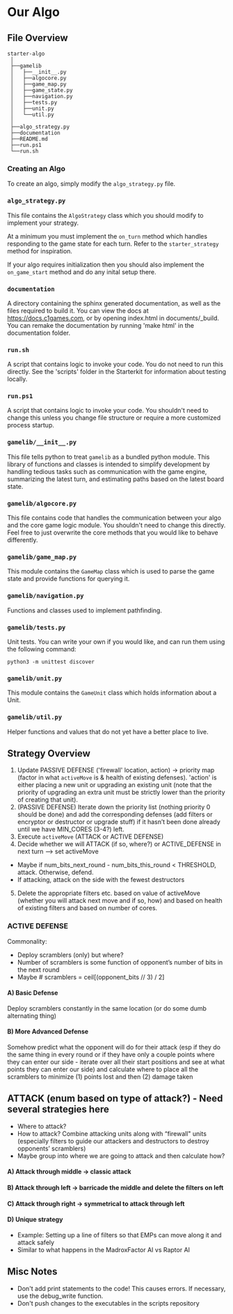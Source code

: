 # Our Algo

## File Overview

```
starter-algo
 │
 ├──gamelib
 │   ├──__init__.py
 │   ├──algocore.py
 │   ├──game_map.py
 │   ├──game_state.py
 │   ├──navigation.py
 │   ├──tests.py
 │   ├──unit.py
 │   └──util.py
 │
 ├──algo_strategy.py
 ├──documentation
 ├──README.md
 ├──run.ps1
 └──run.sh
```

### Creating an Algo

To create an algo, simply modify the `algo_strategy.py` file.

### `algo_strategy.py`

This file contains the `AlgoStrategy` class which you should modify to implement
your strategy.

At a minimum you must implement the `on_turn` method which handles responding to
the game state for each turn. Refer to the `starter_strategy` method for inspiration.

If your algo requires initialization then you should also implement the
`on_game_start` method and do any inital setup there.

### `documentation`

A directory containing the sphinx generated documentation, as well as the files required
to build it. You can view the docs at https://docs.c1games.com, or by opening index.html
in documents/_build. You can remake the documentation by running 'make html' in the documentation folder.

### `run.sh`

A script that contains logic to invoke your code. You do not need to run this directly.
See the 'scripts' folder in the Starterkit for information about testing locally. 

### `run.ps1`

A script that contains logic to invoke your code. You shouldn't need to change
this unless you change file structure or require a more customized process
startup. 

### `gamelib/__init__.py`

This file tells python to treat `gamelib` as a bundled python module. This
library of functions and classes is intended to simplify development by
handling tedious tasks such as communication with the game engine, summarizing
the latest turn, and estimating paths based on the latest board state.

### `gamelib/algocore.py`

This file contains code that handles the communication between your algo and the
core game logic module. You shouldn't need to change this directly. Feel free to 
just overwrite the core methods that you would like to behave differently. 

### `gamelib/game_map.py`

This module contains the `GameMap` class which is used to parse the game state
and provide functions for querying it. 

### `gamelib/navigation.py`

Functions and classes used to implement pathfinding.

### `gamelib/tests.py`

Unit tests. You can write your own if you would like, and can run them using
the following command:

    python3 -m unittest discover

### `gamelib/unit.py`

This module contains the `GameUnit` class which holds information about a Unit.

### `gamelib/util.py`

Helper functions and values that do not yet have a better place to live.

## Strategy Overview
1. Update PASSIVE DEFENSE ('firewall' location, action) -> priority map (factor in what `activeMove` is & health of existing defenses). 'action' is either placing a new unit or upgrading an existing unit (note that the priority of upgrading an extra unit must be strictly lower than the priority of creating that unit).
2. (PASSIVE DEFENSE) Iterate down the priority list (nothing priority 0 should be done) and add the corresponding defenses (add filters or encryptor or destructor or upgrade stuff) if it hasn’t been done already until we have MIN_CORES (3-4?) left.
3. Execute `activeMove` (ATTACK or ACTIVE DEFENSE)
4. Decide whether we will ATTACK (if so, where?) or ACTIVE_DEFENSE in next turn —> set activeMove
 - Maybe if num_bits_next_round - num_bits_this_round < THRESHOLD, attack. Otherwise, defend.
 - If attacking, attack on the side with the fewest destructors
 5. Delete the appropriate filters etc. based on value of activeMove (whether you will attack next move and if so, how) and based on health of existing filters and based on number of cores.

### ACTIVE DEFENSE
Commonality:
 - Deploy scramblers (only) but where?
 - Number of scramblers is some function of opponent’s number of bits in the next round
 - Maybe # scramblers = ceil[(opponent_bits // 3) / 2]

#### A) Basic Defense
Deploy scramblers constantly in the same location (or do some dumb alternating thing)

#### B) More Advanced Defense
Somehow predict what the opponent will do for their attack (esp if they do the same thing in every round or if they have only a couple points where they can enter our side - iterate over all their start positions and see at what points they can enter our side) and calculate where to place all the scramblers to minimize (1) points lost and then (2) damage taken

## ATTACK (enum based on type of attack?) - Need several strategies here
 - Where to attack?
 - How to attack? Combine attacking units along with “firewall" units (especially filters to guide our attackers and destructors to destroy opponents’ scramblers)
 - Maybe group into where we are going to attack and then calculate how?

#### A) Attack through middle -> classic attack

#### B) Attack through left -> barricade the middle and delete the filters on left

#### C) Attack through right -> symmetrical to attack through left

#### D) Unique strategy
 - Example: Setting up a line of filters so that EMPs can move along it and attack safely
 - Similar to what happens in the MadroxFactor AI vs Raptor AI

## Misc Notes
* Don't add print statements to the code! This causes errors. If necessary, use the debug_write function.
* Don't push changes to the executables in the scripts repository
